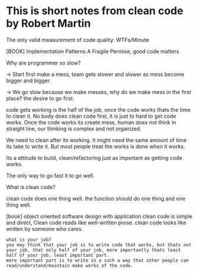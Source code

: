 # This is short notes from clean code by Robert Martin


The only valid measurement of code quality: WTFs/Minute

[BOOK] Implementation Patterns
A Fragile Permise, good code matters

Why are programmer so slow?

-> Start first make a mess, team gets slower and slower as mess become bigger and bigger.

-> We go slow because we make messes, why do we make mess in the first place? the desire to go first.

code gets working is the half of the job, once the code works thats the time to clean it. No body does clean code first, it is just to hard to get code works. Once the code works its create mess, human does not think in straight line, our thinking is complex and not organized.

We need to clean after its working. It might need the same amount of time its take to write it.
But most people treat the works is done when it works.

Its a attitude to build, clean/refactoring just as important as getting code works.


The only way to go fast it to go well.

What is clean code?

clean code does one thing well.
the function should do one thing and one thing well.

[book] object oriented software design with application
clean code is simple and direct, Clean code reads like well-written prose.
clean code looks like written by someone who cares. 

    what is your job?
    you may think that your job is to write code that works, but thats not your job, that only half of your job, more importantly thats least half of your job. least important part.
    more important part is to write in a such a way that other people can read/understand/maintain make works of the code.
